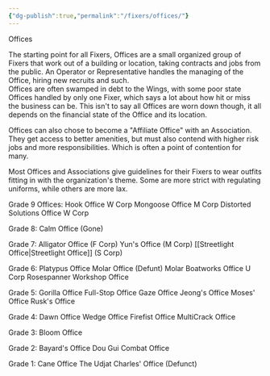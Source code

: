 ```yaml
---
{"dg-publish":true,"permalink":"/fixers/offices/"}
---
```


Offices

The starting point for all Fixers, Offices are a small organized group of Fixers that work out of a building or location, taking contracts and jobs from the public. An Operator or Representative handles the managing of the Office, hiring new recruits and such.  
Offices are often swamped in debt to the Wings, with some poor state Offices handled by only one Fixer, which says a lot about how hit or miss the business can be. This isn't to say all Offices are worn down though, it all depends on the financial state of the Office and its location.  
  
Offices can also chose to become a "Affiliate Office" with an Association. They get access to better amenities, but must also contend with higher risk jobs and more responsibilities. Which is often a point of contention for many.  
  
Most Offices and Associations give guidelines for their Fixers to wear outfits fitting in with the organization's theme. Some are more strict with regulating uniforms, while others are more lax.

Grade 9 Offices:
Hook Office W Corp
Mongoose Office M Corp
Distorted Solutions Office W Corp


Grade 8:
Calm Office (Gone)

Grade 7:
Alligator Office (F Corp)
Yun's Office (M Corp)
[[Streetlight Office\|Streetlight Office]] (S Corp)

Grade 6:
Platypus Office
Molar Office (Defunt)
Molar Boatworks Office U Corp
Rosespanner Workshop Office

Grade 5:
Gorilla Office
Full-Stop Office
Gaze Office
Jeong's Office
Moses' Office
Rusk's Office

Grade 4:
Dawn Office
Wedge Office
Firefist Office
MultiCrack Office


Grade 3:
Bloom Office

Grade 2:
Bayard's Office
Dou Gui Combat Office

Grade 1:
Cane Office
The Udjat
Charles' Office (Defunct)